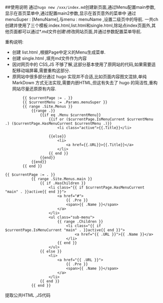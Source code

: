 ##使用说明
通过``` hugo new /xxx/index.md ```创建新页面,通过Menu配置main参数,显示在首页菜单中,通过配置main2参数,显示在首页意外的菜单中
通过menuSuper : [MenuName],与menu : menuName ,设置二级页中的导航.
一共ch创建并使用了三个模板:index.html,list.html和single.html,除站点index页面外,其他页面都可以通过*.md文件创建\修改网站页面,并通过参数配置菜单导航.

重构说明:
- 创建 list.html ,根据Page中定义的Menu生成菜单.
- 创建 single.html ,填充md文件作为内容
- 因对网页中的 CSS,JS 不够了解,这部分基本使用了原网站的代码,如果需要适配移动端屏幕,需要重构这部分.
- 原网站中很多部分通过 hugo 实现并不合适,比如页面内容图文混排,单纯 MarkDown 方式无法实现,需要内嵌HTML,但这有失去了 hugo 的简洁性,重构网站尽量还原原有内容.

```
        {{ $currentPage := . }}
        {{ $currentMenu := .Params.menuSuper }} 
        {{ range .Site.Menus }} 
            {{range .}}
                {{if eq .Menu $currentMenu}}
                    {{if or ($currentPage.IsMenuCurrent $currentMenu .) ($currentPage.HasMenuCurrent $currentMenu .)}}
                        <li class="active">{{.Title}}</li>

                    {{else}}
                        <li>
                            <a href={{.URL}}>{{.Title}}</a>
                        </li>
                    {{ end }}  
                {{end}}
            {{end}}
        {{ end }}
```

```
{{ $currentPage := . }}
            {{ range .Site.Menus.main }}
                {{ if .HasChildren }}
                    <li class="{{ if $currentPage.HasMenuCurrent "main" . }}active{{ end }}">
                        <a href="#">
                            {{ .Pre }}
                            <span>{{ .Name }}</span>
                        </a>
                    </li>
                    <ul class="sub-menu">
                        {{ range .Children }}
                            <li class="{{ if $currentPage.IsMenuCurrent "main" . }}active{{ end }}">
                                <a href="{{ .URL }}">{{ .Name }}</a>
                            </li>
                        {{ end }}
                    </ul>
                {{ else }}
                    <li>
                        <a href="{{ .URL }}">
                            {{ .Pre }}
                            <span>{{ .Name }}</span>
                        </a>
                    </li>
                {{ end }}
            {{ end }}
```
 
 提取公共HTML ,JS代码